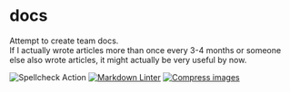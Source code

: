 # docs

Attempt to create team docs.  
If I actually wrote articles more than once every 3-4 months or someone else also wrote articles, it might actually be very useful by now.

![Spellcheck Action](https://github.com/frc6506/docs/workflows/Spellcheck%20Action/badge.svg)
[![Markdown Linter](https://github.com/frc6506/docs/actions/workflows/markdownwonLinter.yml/badge.svg)](https://github.com/frc6506/docs/actions/workflows/markdownwonLinter.yml)
[![Compress images](https://github.com/frc6506/docs/actions/workflows/imageActions.yml/badge.svg)](https://github.com/frc6506/docs/actions/workflows/imageActions.yml)
